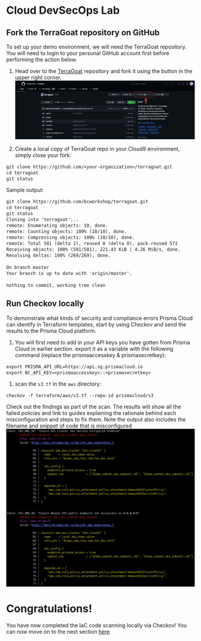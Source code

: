# Cloud DevSecOps Lab
## Fork the TerraGoat repository on GitHub
To set up your demo environment, we will need the TerraGoat repository. You will need to login to your personal GitHub account first before performing the action below.
1. Head over to the [TerraGoat](https://github.com/bridgecrewio/terragoat) repository and fork it using the button in the upper right corner.
![alt text](/resources/github-fork-terragoat.png?raw=true)

2. Create a local copy of TerraGoat repo in your Cloud9 environment, simply close your fork:
```
git clone https://github.com/<your-organization>/terragoat.git
cd terragoat
git status
```
Sample output:
```
git clone https://github.com/bcworkshop/terragoat.git
cd terragoat
git status
Cloning into 'terragoat'...
remote: Enumerating objects: 10, done.
remote: Counting objects: 100% (10/10), done.
remote: Compressing objects: 100% (10/10), done.
remote: Total 581 (delta 2), reused 0 (delta 0), pack-reused 571
Receiving objects: 100% (581/581), 221.43 KiB | 4.26 MiB/s, done.
Resolving deltas: 100% (269/269), done.

On branch master
Your branch is up to date with 'origin/master'.

nothing to commit, working tree clean
```

## Run Checkov locally
To demonstrate what kinds of security and compliance errors Prisma Cloud can identify in Terraform templates, start by using Checkov and send the results to the Prisma Cloud platform. 
1. You will first need to add in your API keys you have gotten from Prisma Cloud in earlier section. export it as a variable with the following command (replace the prismaaccesskey & prismasecretkey):
```
export PRISMA_API_URL=https://api.sg.prismacloud.io
export BC_API_KEY=<prismaaccesskey>::<prismasecretkey>
```


1. scan the `s3.tf` in the `aws` directory:
```
checkov -f terraform/aws/s3.tf --repo-id prismacloud/s3
```
Check out the findings as part of the scan. The results will show all the failed policies and link to guides explaining the rationale behind each misconfiguration and steps to fix them. Note the output also includes the filename and snippet of code that is misconfigured
![alt text](/resources/checkov_terragoat.png?raw=true)

# Congratulations!
You have now completed the IaC code scanning locally via Checkov! You can now move on to the next section [here](/06-ScanningwithTerraformCloud.md)